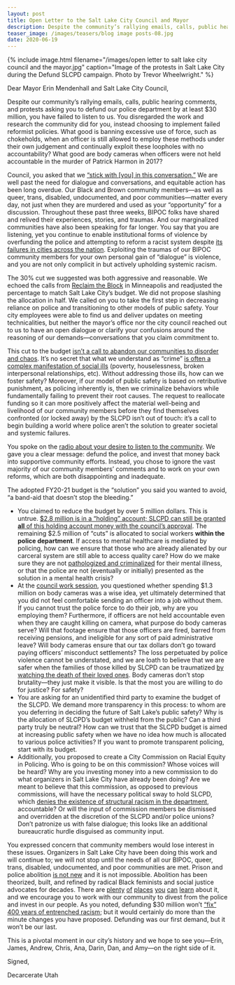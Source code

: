 ```yaml
---
layout: post
title: Open Letter to the Salt Lake City Council and Mayor
description: Despite the community’s rallying emails, calls, public hearing comments, and protests asking the city council and mayor to defund our police department, they failed to listen. This open letter was written in response to the city’s failure to adopt the community’s demands.
teaser_image: /images/teasers/blog image posts-08.jpg
date: 2020-06-19
---
```

{% include image.html
  filename="/images/open letter to salt lake city council and the mayor.jpg"
  caption="Image of the protests in Salt Lake City during the Defund SLCPD campaign. Photo by Trevor Wheelwright."
%}

Dear Mayor Erin Mendenhall and Salt Lake City Council,

Despite our community’s rallying emails, calls, public hearing comments, and protests asking you to defund our police department by at least $30 million, you have failed to listen to us. You disregarded the work and research the community did for you, instead choosing to implement failed reformist policies. What good is banning excessive use of force, such as chokeholds, when an officer is still allowed to employ these methods under their own judgement and continually exploit these loopholes with no accountability? What good are body cameras when officers were not held accountable in the murder of Patrick Harmon in 2017? 

Council, you asked that we [“stick with [you] in this conversation.”](https://www.slc.gov/council/meeting-recaps/june-11-council-meeting/) We are well past the need for dialogue and conversations, and equitable action has been long overdue. Our Black and Brown community members—as well as queer, trans, disabled, undocumented, and poor communities—matter every day, not just when they are murdered and used as your “opportunity” for a discussion. Throughout these past three weeks, BIPOC folks have shared and relived their experiences, stories, and traumas. And our marginalized communities have also been speaking for far longer. You say that you are listening, yet you continue to enable institutional forms of violence by overfunding the police and attempting to reform a racist system despite [its failures in cities across the nation](https://medium.com/@8cantwait.faulty/8cantwait-is-based-on-faulty-data-science-a4e0b85fae40). Exploiting the traumas of our BIPOC community members for your own personal gain of “dialogue” is violence, and you are not only complicit in but actively upholding systemic racism.

The 30% cut we suggested was both aggressive and reasonable. We echoed the calls from [Reclaim the Block](https://www.reclaimtheblock.org/home) in Minneapolis and readjusted the percentage to match Salt Lake City’s budget. We did not propose slashing the allocation in half. We called on you to take the first step in decreasing reliance on police and transitioning to other models of public safety. Your city employees were able to find us and deliver updates on meeting technicalities, but neither the mayor’s office nor the city council reached out to us to have an open dialogue or clarify your confusions around the reasoning of our demands—conversations that you claim commitment to. 

This cut to the budget [isn’t a call to abandon our communities to disorder and chaos](https://www.nytimes.com/2020/06/12/opinion/sunday/floyd-abolish-defund-police.html). It’s no secret that what we understand as “crime” [is often a complex manifestation of social ills](https://www.npr.org/sections/codeswitch/2020/06/03/457251670/how-much-do-we-need-the-police) (poverty, houselessness, broken interpersonal relationships, etc). Without addressing those ills, how can we foster safety? Moreover, if our model of public safety is based on retributive punishment, as policing inherently is, then we criminalize behaviors while fundamentally failing to prevent their root causes. The request to reallocate funding so it can more positively affect the material well-being and livelihood of our community members before they find themselves confronted (or locked away) by the SLCPD isn’t out of touch: it’s a call to begin building a world where police aren’t the solution to greater societal and systemic failures. 

You spoke on the [radio about your desire to listen to the community](https://radiowest.kuer.org/post/what-defunding-slc-police-could-mean). We gave you a clear message: defund the police, and invest that money back into supportive community efforts. Instead, you chose to ignore the vast majority of our community members’ comments and to work on your own reforms, which are both disappointing and inadequate. 

The adopted FY20-21 budget is the “solution” you said you wanted to avoid, “a band-aid that doesn’t stop the bleeding.” 
- You claimed to reduce the budget by over 5 million dollars. This is untrue. [$2.8 million is in a “holding” account; SLCPD can still be granted **all** of this holding account money with the council’s approval](https://www.sltrib.com/news/politics/2020/06/16/slc-council-approves/). The remaining $2.5 million of “cuts” is allocated to social workers **within the police department**. If access to mental healthcare is mediated by policing, how can we ensure that those who are already alienated by our carceral system are still able to access quality care? How do we make sure they are not [pathologized and criminalized](https://www.washingtonpost.com/sf/investigative/2015/06/30/distraught-people-deadly-results/) for their mental illness, or that the police are not (eventually or initially) presented as the solution in a mental health crisis? 
- At the [council work session](https://www.youtube.com/watch?v=kb8g6Dq09F8), you questioned whether spending $1.3 million on body cameras was a wise idea, yet ultimately determined that you did not feel comfortable sending an officer into a job without them. If you cannot trust the police force to do their job, why are you employing them? Furthermore, if officers are not held accountable even when they are caught killing on camera, what purpose do body cameras serve? Will that footage ensure that those officers are fired, barred from receiving pensions, and ineligible for any sort of paid administrative leave? Will body cameras ensure that our tax dollars don’t go toward paying officers’ misconduct settlements? The loss perpetuated by police violence cannot be understated, and we are loath to believe that we are safer when the families of those killed by SLCPD can be traumatized [by watching the death of their loved ones](https://www.sltrib.com/news/2020/06/05/body-cam-shows-salt-lake/). Body cameras don’t stop brutality—they just make it visible. Is that the most you are willing to do for justice? For safety?  
- You are asking for an unidentified third party to examine the budget of the SLCPD. We demand more transparency in this process: to whom are you deferring in deciding the future of Salt Lake’s public safety? Why is the allocation of SLCPD’s budget withheld from the public? Can a third party truly be neutral? How can we trust that the SLCPD budget is aimed at increasing public safety when we have no idea how much is allocated to various police activities? If you want to promote transparent policing, start with its budget.  
- Additionally, you proposed to create a City Commission on Racial Equity in Policing. Who is going to be on this commission? Whose voices will be heard? Why are you investing money into a new commission to do what organizers in Salt Lake City have already been doing? Are we meant to believe that this commission, as opposed to previous commissions, will have the necessary political sway to hold SLCPD, which [denies the existence of structural racism in the department](https://kutv.com/news/local/talks-of-police-department-reform-at-center-of-salt-lake-city-council-meeting), accountable? Or will the input of commission members be dismissed and overridden at the discretion of the SLCPD and/or police unions? Don’t patronize us with false dialogue; this looks like an additional bureaucratic hurdle disguised as community input. 

You expressed concern that community members would lose interest in these issues. 
Organizers in Salt Lake City have been doing this work and will continue to; we will not stop until the needs of all our BIPOC, queer, trans, disabled, undocumented, and poor communities are met. 
Prison and police abolition [is not new](https://bostonreview.net/race/garrett-felber-struggle-abolish-police-not-new) and it is not impossible. Abolition has been theorized, built, and refined by radical Black feminists and social justice advocates for decades. 
There are [plenty](https://theintercept.com/2020/06/10/ruth-wilson-gilmore-makes-the-case-for-abolition/) [of](http://criticalresistance.org/about/not-so-common-language/) [places](https://news.harvard.edu/gazette/story/2003/03/abolish-prisons-says-angela-davis/) [you](https://www.8toabolition.com/) [can](https://www.calcasa.org/2017/04/what-does-transformative-justice-look-like-survivor-focused-trauma-informed-community-accountability-to-ending-sexual-violence/) [learn](https://www.thenation.com/article/archive/what-is-prison-abolition/) about it, and we encourage you to work with our community to divest from the police and invest in our people. 
As you noted, defunding $30 million won’t [“fix” 400 years of entrenched racism](https://fy21-police-department-budget-slcgov.hub.arcgis.com/); but it would certainly do more than the minute changes you have proposed. Defunding was our first demand, but it won’t be our last. 

This is a pivotal moment in our city’s history and we hope to see you—Erin, James, Andrew, Chris, Ana, Darin, Dan, and Amy—on the right side of it. 

Signed, 

Decarcerate Utah 

